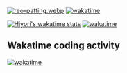 [![reo-patting.webp](https://i.postimg.cc/RFM2CQFY/reo-patting.webp)](https://postimg.cc/mc5m8973) [![wakatime](https://wakatime.com/badge/user/49dba2c5-26e1-43a7-9d07-e0f8613d1227.svg)](https://wakatime.com/@49dba2c5-26e1-43a7-9d07-e0f8613d1227)  

[![Hiyori's wakatime stats](https://github-readme-stats.vercel.app/api/wakatime?username=hiyori&theme=buefy&range=last_year&is_including_today=true&layout=compact)](https://github.com/anuraghazra/github-readme-stats#wakatime-week-stats) 
[![wakatime](https://wakatime.com/badge/user/49dba2c5-26e1-43a7-9d07-e0f8613d1227.svg)](https://wakatime.com/@49dba2c5-26e1-43a7-9d07-e0f8613d1227)
## Wakatime coding activity
[![wakatime](https://wakatime.com/share/@hiyori/1138a6b6-052a-48bd-bd02-7b9edff64503.png)](https://wakatime.com/share/embed)
